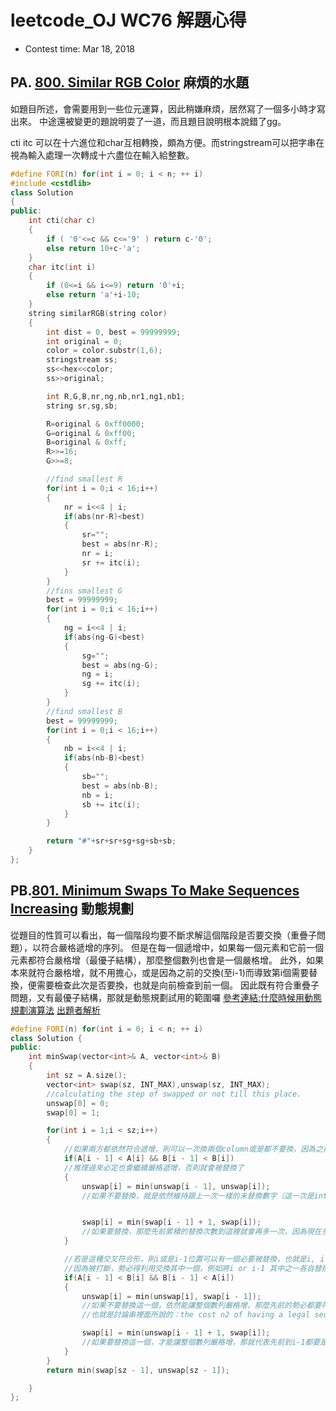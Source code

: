 # leetcode_OJ WC76 解題心得
* Contest time: Mar 18, 2018

## PA. [800. Similar RGB Color](https://leetcode.com/contest/weekly-contest-76/problems/similar-rgb-color/) 麻煩的水題
如題目所述，會需要用到一些位元運算，因此稍嫌麻煩，居然寫了一個多小時才寫出來。
中途還被變更的題說明耍了一道，而且題目說明根本說錯了gg。

cti itc 可以在十六進位和char互相轉換，頗為方便。而stringstream可以把字串在視為輸入處理一次轉成十六盡位在輸入給整數。
```cpp
#define FORI(n) for(int i = 0; i < n; ++ i)
#include <cstdlib>
class Solution
{
public:
    int cti(char c)
    {
        if ( '0'<=c && c<='9' ) return c-'0';
        else return 10+c-'a';
    }
    char itc(int i)
    {
        if (0<=i && i<=9) return '0'+i;
        else return 'a'+i-10;
    }
    string similarRGB(string color)
    {
        int dist = 0, best = 99999999;
        int original = 0;
        color = color.substr(1,6);
        stringstream ss;
        ss<<hex<<color;
        ss>>original;

        int R,G,B,nr,ng,nb,nr1,ng1,nb1;
        string sr,sg,sb;

        R=original & 0xff0000;
        G=original & 0xff00;
        B=original & 0xff;
        R>>=16;
        G>>=8;

        //find smallest R
        for(int i = 0;i < 16;i++)
        {
            nr = i<<4 | i;
            if(abs(nr-R)<best)
            {
                sr="";
                best = abs(nr-R);
                nr = i;
                sr += itc(i);
            }
        }
        //fins smallest G
        best = 99999999;
        for(int i = 0;i < 16;i++)
        {
            ng = i<<4 | i;
            if(abs(ng-G)<best)
            {
                sg="";
                best = abs(ng-G);
                ng = i;
                sg += itc(i);
            }
        }
        //find smallest B
        best = 99999999;
        for(int i = 0;i < 16;i++)
        {
            nb = i<<4 | i;
            if(abs(nb-B)<best)
            {
                sb="";
                best = abs(nb-B);
                nb = i;
                sb += itc(i);
            }
        }

        return "#"+sr+sr+sg+sg+sb+sb;
    }
};

```

## PB.[801. Minimum Swaps To Make Sequences Increasing](https://leetcode.com/contest/weekly-contest-76/problems/minimum-swaps-to-make-sequences-increasing/) 動態規劃

從題目的性質可以看出，每一個階段均要不斷求解這個階段是否要交換（重疊子問題），以符合嚴格遞增的序列。
但是在每一個遞增中，如果每一個元素和它前一個元素都符合嚴格增（最優子結構），那麼整個數列也會是一個嚴格增。
此外，如果本來就符合嚴格增，就不用擔心，或是因為之前的交換(至i-1)而導致第i個需要替換，便需要檢查此次是否要換，也就是向前檢查到前一個。
因此既有符合重疊子問題，又有最優子結構，那就是動態規劃試用的範圍囉
[參考連結:什麼時候用動態規劃演算法](https://hk.saowen.com/a/4828e12cd690ddf64c6469a905194c7672628d731f560080578408609b5cf760)
[出題者解析](https://discuss.leetcode.com/topic/121082/minimum-swaps-to-make-sequences-increasing/6)
```cpp
#define FORI(n) for(int i = 0; i < n; ++ i)
class Solution {
public:
    int minSwap(vector<int>& A, vector<int>& B)
    {
        int sz = A.size();
        vector<int> swap(sz, INT_MAX),unswap(sz, INT_MAX);
        //calculating the step of swapped or not till this place.
        unswap[0] = 0;
        swap[0] = 1;

        for(int i = 1;i < sz;i++)
        {
            //如果兩方都依然符合遞增，則可以一次換兩個column或是都不要換，因為之前的已經符合嚴格遞增
            if(A[i - 1] < A[i] && B[i - 1] < B[i])
            //推理過來必定也會繼續嚴格遞增，否則就會被替換了
            {
                unswap[i] = min(unswap[i - 1], unswap[i]);
                //如果不要替換，就是依然維持跟上一次一樣的未替換數字（這一次是intmax 所以一定會取到較小的）


                swap[i] = min(swap[i - 1] + 1, swap[i]);
                //如果要替換，那麼先前累積的替換次數到這裡就會再多一次，因為現在多的i又要再換一次了。
            }

            //若是這種交叉符合形，則i或是i-1位置可以有一個必要被替換，也就是i, i-1會有遞增形成。（這種意思就是說，因為A B的『雙重符合』遞增在此被打斷了』
            //因為被打斷，勢必得利用交換其中一個，例如將i or i-1 其中之一各自替換即可。
            if(A[i - 1] < B[i] && B[i - 1] < A[i])
            {
                unswap[i] = min(unswap[i], swap[i - 1]);
                //如果不要替換這一個，依然能讓整個數列嚴格增，那麼先前的勢必都要符合嚴格遞增的形式，因此得替換上一個
                //也就是討論串裡面所說的：the cost n2 of having a legal sequence up to column i that ends with column i not flipped, is going //to be the cost s1 of having a legal sequence up to column i-1 that ends in column i-1 flipped

                swap[i] = min(unswap[i - 1] + 1, swap[i]);
                //如果要替換這一個，才能讓整個數列嚴格增，那就代表先前到i-1都要是持續嚴格增，因此從這裡開始替換就是算先前沒替換但這個有替換，所以是從unswap + 1
            }
        }
        return min(swap[sz - 1], unswap[sz - 1]);

    }
};

```
